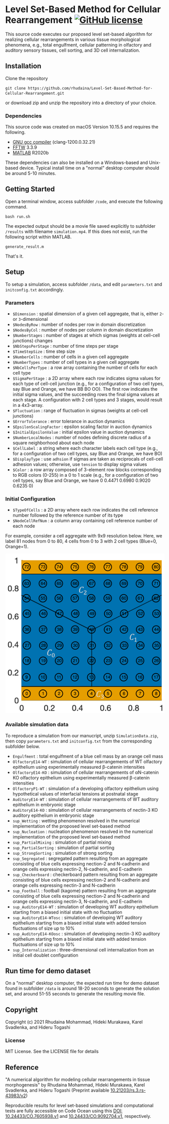 # Level Set-Based Method for Cellular Rearrangement [![GitHub license](https://img.shields.io/badge/license-MIT-blue.svg?style=flat-square)](https://github.com/rhudaina/Level-Set-Based-Method-for-Cellular-Rearrangement/blob/main/LICENSE)

This source code executes our proposed level set-based algorithm for realizing cellular rearrangements in various tissue morphological phenomena, e.g., total engulfment, cellular patterning in olfactory and auditory sensory tissues, cell sorting, and 3D cell internalization. 

## Installation ##

Clone the repository
 
    git clone https://github.com/rhudaina/Level-Set-Based-Method-for-Cellular-Rearrangement.git

or download zip and unzip the repository into a directory of your choice.

### Dependencies ###

This source code was created on macOS Version 10.15.5 and requires the following.
* [GNU gcc compiler](https://gcc.gnu.org/install/index.html) (clang-1200.0.32.21)
* [FFTW](http://www.fftw.org/download.html) 3.3.9
* [MATLAB](https://www.mathworks.com/products/get-matlab.html) R2020b

These dependencies can also be installed on a Windows-based and Unix-based device. Typical install time on a "normal" desktop computer should be around 5-10 minutes.

## Getting Started ##

Open a terminal window, access subfolder `/code`, and execute the following command.
```
bash run.sh
```
The expected output should be a movie file saved explicitly to subfolder `/results` with filename `simulation.mp4`.
If this does not exist, run the following script within MATLAB.
```
generate_result.m
```
 That's it.

## Setup ##

To setup a simulation, access subfolder `/data`, and edit `parameters.txt` and `initconfig.txt` accordingly.

### Parameters ###

* `$Dimension` : spatial dimension of a given cell aggregate, that is, either `2`- or `3`-dimensional 
* `$NodesByRow` : number of nodes per row in domain discretization
* `$NodesByCol` : number of nodes per column in domain discretization
* `$NumberStages` : number of stages at which sigmas (weights at cell-cell junctions) changes 
* `$NbStepsPerStage` : number of time steps per stage
* `$TimeStepSize` : time step size
* `$NumberCells` : number of cells in a given cell aggregate
* `$NumberTypes` : number of cell types in a given cell aggregate
* `$NbCellsPerType` : a row array containing the number of cells for each cell type
* `$SigmaPerStage` : a 2D array where each row indicates sigma values for each type of cell-cell junction (e.g., for a configuration of two cell types, say Blue and Orange, we have BB BO OO). The first row indicates the initial sigma values, and the succeeding rows the final sigma values at each stage. A configuration with 2 cell types and 3 stages, would result in a 4x3-array.
* `$Fluctuation` : range of fluctuation in sigmas (weights at cell-cell junctions)
* `$ErrorTolerance` : error tolerance in auction dynamics
* `$EpsilonScalingFactor` : epsilon scaling factor in auction dynamics
* `$InitialEpsilonValue` : initial epsilon value in auction dynamics
* `$NumberLocalNodes` : number of nodes defining discrete radius of a square neighborhood about each node
* `$CellLabel` : a string where each character labels each cell type (e.g., for a configuration of two cell types, say Blue and Orange, we have BO)
* `$DisplayType` : use `adhsion` if sigmas are taken as reciprocals of cell-cell adhesion values; otherwise, use `tension` to display sigma values
* `$Color` : a row array composed of 3-element row blocks corresponding to RGB colors (0-255) in a 0 to 1 scale (e.g., for a configuration of two cell types, say Blue and Orange, we have 0 0.4471 0.6980 0.9020 0.6235 0)

### Initial Configuration ###

* `$TypeOfCells` : a 2D array where each row indicates the cell reference number followed by the reference number of its type
* `$NodeCellRefNum` : a column array containing cell reference number of each node

For example, consider a cell aggregate with 9x9 resolution below. Here, we label 81 nodes from 0 to 80, 4 cells from 0 to 3 with 2 cell types (Blue=0, Orange=1).

<img src="https://github.com/rhudaina/Level-Set-Based-Method-for-Cellular-Rearrangement/blob/main/nodereference.png" width="700">

### Available simulation data ###
To reproduce a simulation from our manucript, unzip `SimulationData.zip`, then copy `parameters.txt` and `initconfig.txt` from the corresponding subfolder below.
* `Engulfment` : total engulfment of a blue cell mass by an orange cell mass
* `OlfactoryE14-WT` : simulation of cellular rearrangements of WT olfactory epithelium using experimentally measured β-catenin intensities
* `OlfactoryE14-KO` : simulation of cellular rearrangements of αN-catenin KO olfactory epithelium using experimentally measured β-catenin intensities
* `OlfactoryP1-WT` : simulation of a developing olfactory epithelium using hypothetical values of interfacial tensions at postnatal stage
* `AuditoryE14-WT` : simulation of cellular rearrangements of WT auditory epithelium in embryonic stage
* `AuditoryE14-KO` : simulation of cellular rearrangements of nectin-3 KO auditory epithelium in embryonic stage
* `sup_Wetting` : wetting phenomenon resolved in the numerical implementation of the proposed level set-based method
* `sup_Nucleation` : nucleation phenomenon resolved in the numerical implementation of the proposed level set-based method
* `sup_PartialMixing` : simulation of partial mixing
* `sup_PartialSorting` : simulation of partial sorting
* `sup_StrongSorting` : simulation of strong sorting
* `sup_Segregated` : segregated pattern resulting from an aggregate consisting of blue cells expressing nection-2 and N-cadherin and orange cells expressing nectin-2, N-cadherin, and E-cadherin
* `sup_Checkerboard` : checkerboard pattern resulting from an aggregate consisting of blue cells expressing nection-2 and N-cadherin and orange cells expressing nectin-3 and N-cadherin
* `sup_Football` : football (kagome) pattern resulting from an aggregate consisting of blue cells expressing nection-2 and N-cadherin and orange cells expressing nectin-3, N-cadherin, and E-cadherin
* `sup_AuditoryE14-WT` : simulation of developing WT auditory epithelium starting from a biased initial state with no fluctuation
* `sup_AuditoryE14-WTosc` : simulation of developing WT auditory epithelium starting from a biased initial state with added tension fluctuations of size up to 10%
* `sup_AuditoryE14-KOosc` : simulation of developing nectin-3 KO auditory epithelium starting from a biased initial state with added tension fluctuations of size up to 10%
* `sup_Internalization` : three-dimensional cell internalization from an initial cell doublet configuration

## Run time for demo dataset ##

On a "normal" desktop computer, the expected run time for demo dataset found in subfolder `/data` is around 18-20 seconds to generate the solution set, and around 51-55 seconds to generate the resulting movie file.

## Copyright ##

Copyright (c) 2021 Rhudaina Mohammad, Hideki Murakawa, Karel Svadlenka, and Hideru Togashi


### License ###

MIT License. See the LICENSE file for details

## Reference ##

"A numerical algorithm for modeling cellular rearrangements in tissue morphogenesis" by Rhudaina Mohammad, Hideki Murakawa, Karel Svadlenka, and Hideru Togashi
(Preprint available [10.21203/rs.3.rs-43983/v2](https://www.researchsquare.com/article/rs-43983/v2))

Reproducible results for level set-based simulations and computational tests are fully accessible on Code Ocean using this [DOI: 10.24433/CO.7605938.v1](https://doi.org/10.24433/CO.7605938.v1) and [10.24433/CO.9092704.v1](https://doi.org/10.24433/CO.9092704.v1), respectively.
